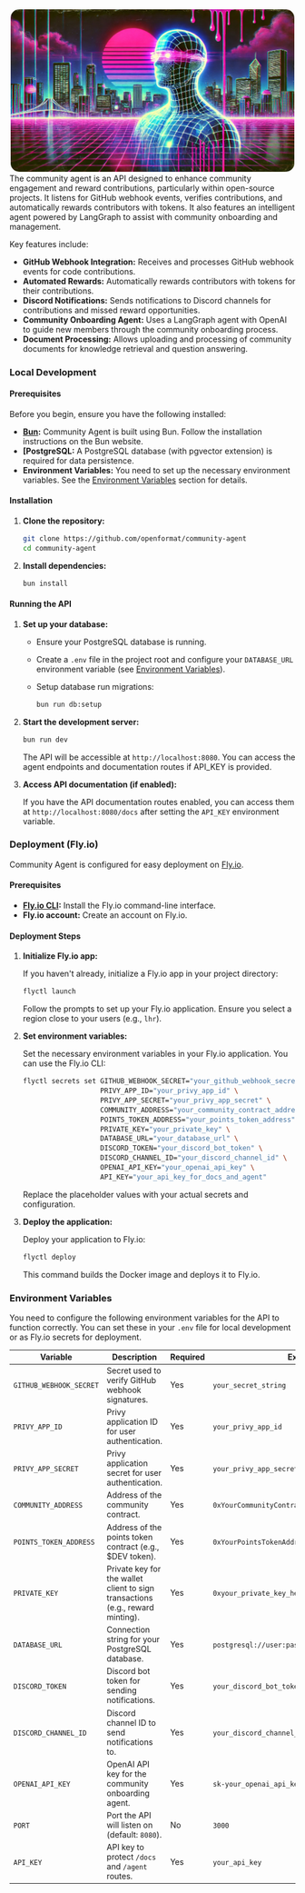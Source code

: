 <div align="center">
    <img src="./repo.webp" alt="Community Agent Logo" style="border-radius: 15px; max-width: 500px;">
</div>
The community agent is an API designed to enhance community engagement and reward contributions, particularly within open-source projects. It listens for GitHub webhook events, verifies contributions, and automatically rewards contributors with tokens. It also features an intelligent agent powered by LangGraph to assist with community onboarding and management.

Key features include:

- **GitHub Webhook Integration:** Receives and processes GitHub webhook events for code contributions.
- **Automated Rewards:** Automatically rewards contributors with tokens for their contributions.
- **Discord Notifications:** Sends notifications to Discord channels for contributions and missed reward opportunities.
- **Community Onboarding Agent:** Uses a LangGraph agent with OpenAI to guide new members through the community onboarding process.
- **Document Processing:** Allows uploading and processing of community documents for knowledge retrieval and question answering.

### Local Development

#### Prerequisites

Before you begin, ensure you have the following installed:

- **[Bun](https://bun.sh/docs/installation):** Community Agent is built using Bun. Follow the installation instructions on the Bun website.
- **[PostgreSQL:** A PostgreSQL database (with pgvector extension) is required for data persistence.
- **Environment Variables:** You need to set up the necessary environment variables. See the [Environment Variables](#environment-variables) section for details.

#### Installation

1. **Clone the repository:**

   ```sh
   git clone https://github.com/openformat/community-agent
   cd community-agent
   ```

2. **Install dependencies:**

   ```sh
   bun install
   ```

#### Running the API

1. **Set up your database:**

   - Ensure your PostgreSQL database is running.
   - Create a `.env` file in the project root and configure your `DATABASE_URL` environment variable (see [Environment Variables](#environment-variables)).
   - Setup database run migrations:

     ```sh
     bun run db:setup
     ```

2. **Start the development server:**

   ```sh
   bun run dev
   ```

   The API will be accessible at `http://localhost:8080`. You can access the agent endpoints and documentation routes if API_KEY is provided.

3. **Access API documentation (if enabled):**

   If you have the API documentation routes enabled, you can access them at `http://localhost:8080/docs` after setting the `API_KEY` environment variable.

### Deployment (Fly.io)

Community Agent is configured for easy deployment on [Fly.io](https://fly.io).

#### Prerequisites

- **[Fly.io CLI](https://fly.io/docs/flyctl/installing/):** Install the Fly.io command-line interface.
- **Fly.io account:** Create an account on Fly.io.

#### Deployment Steps

1. **Initialize Fly.io app:**

   If you haven't already, initialize a Fly.io app in your project directory:

   ```sh
   flyctl launch
   ```

   Follow the prompts to set up your Fly.io application. Ensure you select a region close to your users (e.g., `lhr`).

2. **Set environment variables:**

   Set the necessary environment variables in your Fly.io application. You can use the Fly.io CLI:

   ```sh
   flyctl secrets set GITHUB_WEBHOOK_SECRET="your_github_webhook_secret" \
                      PRIVY_APP_ID="your_privy_app_id" \
                      PRIVY_APP_SECRET="your_privy_app_secret" \
                      COMMUNITY_ADDRESS="your_community_contract_address" \
                      POINTS_TOKEN_ADDRESS="your_points_token_address" \
                      PRIVATE_KEY="your_private_key" \
                      DATABASE_URL="your_database_url" \
                      DISCORD_TOKEN="your_discord_bot_token" \
                      DISCORD_CHANNEL_ID="your_discord_channel_id" \
                      OPENAI_API_KEY="your_openai_api_key" \
                      API_KEY="your_api_key_for_docs_and_agent"
   ```

   Replace the placeholder values with your actual secrets and configuration.

3. **Deploy the application:**

   Deploy your application to Fly.io:

   ```sh
   flyctl deploy
   ```

   This command builds the Docker image and deploys it to Fly.io.

### Environment Variables

You need to configure the following environment variables for the API to function correctly. You can set these in your `.env` file for local development or as Fly.io secrets for deployment.

| Variable                | Description                                                                    | Required | Example                                         |
| ----------------------- | ------------------------------------------------------------------------------ | -------- | ----------------------------------------------- |
| `GITHUB_WEBHOOK_SECRET` | Secret used to verify GitHub webhook signatures.                               | Yes      | `your_secret_string`                            |
| `PRIVY_APP_ID`          | Privy application ID for user authentication.                                  | Yes      | `your_privy_app_id`                             |
| `PRIVY_APP_SECRET`      | Privy application secret for user authentication.                              | Yes      | `your_privy_app_secret`                         |
| `COMMUNITY_ADDRESS`     | Address of the community contract.                                             | Yes      | `0xYourCommunityContractAddress`                |
| `POINTS_TOKEN_ADDRESS`  | Address of the points token contract (e.g., $DEV token).                       | Yes      | `0xYourPointsTokenAddress`                      |
| `PRIVATE_KEY`           | Private key for the wallet client to sign transactions (e.g., reward minting). | Yes      | `0xyour_private_key_hex_string`                 |
| `DATABASE_URL`          | Connection string for your PostgreSQL database.                                | Yes      | `postgresql://user:password@host:port/database` |
| `DISCORD_TOKEN`         | Discord bot token for sending notifications.                                   | Yes      | `your_discord_bot_token`                        |
| `DISCORD_CHANNEL_ID`    | Discord channel ID to send notifications to.                                   | Yes      | `your_discord_channel_id`                       |
| `OPENAI_API_KEY`        | OpenAI API key for the community onboarding agent.                             | Yes      | `sk-your_openai_api_key`                        |
| `PORT`                  | Port the API will listen on (default: `8080`).                                 | No       | `3000`                                          |
| `API_KEY`               | API key to protect `/docs` and `/agent` routes.                                | Yes      | `your_api_key`                                  |
